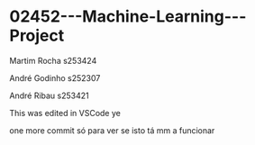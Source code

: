# 02452---Machine-Learning---Project

Martim Rocha s253424

André Godinho s252307

André Ribau s253421

This was edited in VSCode ye

one more commit só para ver se isto tá mm a funcionar